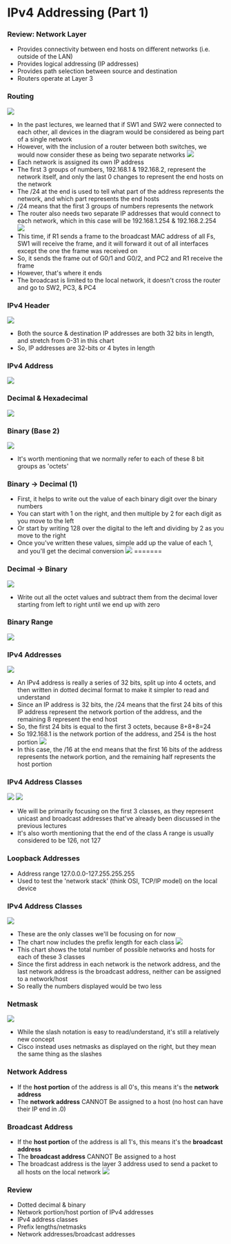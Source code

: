 
# IPv4 Addressing (Part 1)
### Review: Network Layer
- Provides connectivity between end hosts on different networks (i.e. outside of the LAN)
- Provides logical addressing (IP addresses)
- Provides path selection between source and destination
- Routers operate at Layer 3
### Routing
![](attachments/761763d6812c13c7c45fe6d3fb85eb53.png)
- In the past lectures, we learned that if SW1 and SW2 were connected to each other, all devices in the diagram would be considered as being part of a single network
- However, with the inclusion of a router between both switches, we would now consider these as being two separate networks
![](attachments/56c1f0bd550fc7995dfab5e401016842.png)
- Each network is assigned its own IP address
- The first 3 groups of numbers, 192.168.1 & 192.168.2, represent the network itself, and only the last 0 changes to represent the end hosts on the network
- The /24 at the end is used to tell what part of the address represents the network, and which part represents the end hosts
- /24 means that the first 3 groups of numbers represents the network
- The router also needs two separate IP addresses that would connect to each network, which in this case will be 192.168.1.254 & 192.168.2.254
![](attachments/4f65392def6b15cd14591af72d893706.png)
- This time, if R1 sends a frame to the broadcast MAC address of all Fs, SW1 will receive the frame, and it will forward it out of all interfaces except the one the frame was received on
- So, it sends the frame out of G0/1 and G0/2, and PC2 and R1 receive the frame
- However, that's where it ends
- The broadcast is limited to the local network, it doesn't cross the router and go to SW2, PC3, & PC4
### IPv4 Header
![](attachments/d702b44234313285dafaca3851bce030.png)
- Both the source & destination IP addresses are both 32 bits in length, and stretch from 0-31 in this chart
- So, IP addresses are 32-bits or 4 bytes in length
### IPv4 Address
![](attachments/6ddd904d195a8ea20c312d8499d368a8.png)
### Decimal & Hexadecimal
![](attachments/d1077d49b64cb830dcbd0e7f650533b9.png)
### Binary (Base 2)
![](attachments/389ec4a7770b773d2d134eafe1e8d0c1.png)
- It's worth mentioning that we normally refer to each of these 8 bit groups as 'octets'
### Binary -> Decimal (1)
- First, it helps to write out the value of each binary digit over the binary numbers
- You can start with 1 on the right, and then multiple by 2 for each digit as you move to the left
- Or start by writing 128 over the digital to the left and dividing by 2 as you move to the right
- Once you've written these values, simple add up the value of each 1, and you'll get the decimal conversion
![](attachments/b2a8419a65c834d5163e2b7f0afd1ff5.png)
=======
### Decimal -> Binary
![](attachments/76d2d3c3950d8cbd80e58ce9e1611b9e.png)
- Write out all the octet values and subtract them from the decimal lover starting from left to right until we end up with zero
### Binary Range
![](attachments/062095d9bbac0a006600637016dd60ae.png)
### IPv4 Addresses
![](attachments/16deef88fcb5e0f2ef35b828f00016af.png)
- An IPv4 address is really a series of 32 bits, split up into 4 octets, and then written in dotted decimal format to make it simpler to read and understand
- Since an IP address is 32 bits, the /24 means that the first 24 bits of this IP address represent the network portion of the address, and the remaining 8 represent the end host
- So, the first 24 bits is equal to the first 3 octets, because 8+8+8=24
- So 192.168.1 is the network portion of the address, and 254 is the host portion
![](attachments/f237fda819683819c5c4ada639aeb4b7.png)
- In this case, the /16 at the end means that the first 16 bits of the address represents the network portion, and the remaining half represents the host portion
### IPv4 Address Classes
![](attachments/8ab7f373a0f20bfb09ba452270697380.png)
![](attachments/2b7361ea27c9f604e1673c782e556b9a.png)
- We will be primarily focusing on the first 3 classes, as they represent unicast and broadcast addresses that've already been discussed in the previous lectures
- It's also worth mentioning that the end of the class A range is usually considered to be 126, not 127
### Loopback Addresses
- Address range 127.0.0.0-127.255.255.255
- Used to test the 'network stack' (think OSI, TCP/IP model) on the local device
### IPv4 Address Classes
![](attachments/b05e34306aa3f42fa9601b08b21c124c.png)
- These are the only classes we'll be focusing on for now
- The chart now includes the prefix length for each class
![](attachments/a2cdff1c525289b5ea45ac8bf5e281b4.png)
- This chart shows the total number of possible networks and hosts for each of these 3 classes
- Since the first address in each network is the network address, and the last network address is the broadcast address, neither can be assigned to a network/host
- So really the numbers displayed would be two less
### Netmask
![](attachments/2401be1cf2c6a194beafd3715d836507.png)
- While the slash notation is easy to read/understand, it's still a relatively new concept
- Cisco instead uses netmasks as displayed on the right, but they mean the same thing as the slashes
### Network Address
- If the **host portion** of the address is all 0's, this means it's the **network address**
- The **network address** CANNOT Be assigned to a host (no host can have their IP end in .0)
### Broadcast Address
- If the **host portion** of the address is all 1's, this means it's the **broadcast address**
- The **broadcast address** CANNOT Be assigned to a host
- The broadcast address is the layer 3 address used to send a packet to all hosts on the local network
![](attachments/352a726996777e8fb0e49a74550140ca.png)
### Review
- Dotted decimal & binary
- Network portion/host portion of IPv4 addresses
- IPv4 address classes
- Prefix lengths/netmasks
- Network addresses/broadcast addresses

